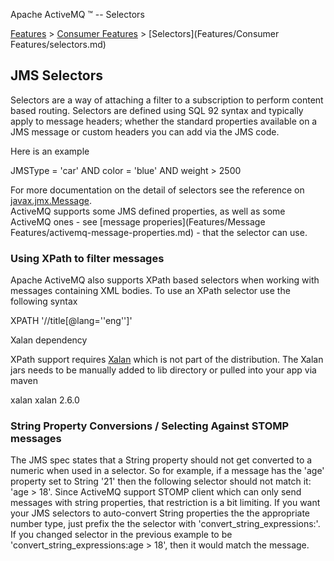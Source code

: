 Apache ActiveMQ ™ -- Selectors 

[Features](features.md) > [Consumer Features](consumer-features.md) > [Selectors](Features/Consumer Features/selectors.md)


JMS Selectors
-------------

Selectors are a way of attaching a filter to a subscription to perform content based routing. Selectors are defined using SQL 92 syntax and typically apply to message headers; whether the standard properties available on a JMS message or custom headers you can add via the JMS code.

Here is an example

JMSType = 'car' AND color = 'blue' AND weight > 2500

For more documentation on the detail of selectors see the reference on [javax.jmx.Message](http://java.sun.com/j2ee/1.4/docs/api/javax/jms/Message.html).  
ActiveMQ supports some JMS defined properties, as well as some ActiveMQ ones - see [message properies](Features/Message Features/activemq-message-properties.md) \- that the selector can use.

### Using XPath to filter messages

Apache ActiveMQ also supports XPath based selectors when working with messages containing XML bodies. To use an XPath selector use the following syntax

XPATH '//title\[@lang=''eng''\]'

Xalan dependency

XPath support requires [Xalan](http://xalan.apache.org/index.html) which is not part of the distribution. The Xalan jars needs to be manually added to lib directory or pulled into your app via maven

<dependency>
    <groupId>xalan</groupId>
    <artifactId>xalan</artifactId>
    <version>2.6.0</version>
</dependency>

### String Property Conversions / Selecting Against STOMP messages

The JMS spec states that a String property should not get converted to a numeric when used in a selector. So for example, if a message has the 'age' property set to String '21' then the following selector should not match it: 'age > 18'. Since ActiveMQ support STOMP client which can only send messages with string properties, that restriction is a bit limiting. If you want your JMS selectors to auto-convert String properties the the appropriate number type, just prefix the the selector with 'convert\_string\_expressions:'. If you changed selector in the previous example to be 'convert\_string\_expressions:age > 18', then it would match the message.

